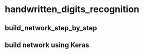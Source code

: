 # handwritten_digits_recognition
## build_network_step_by_step









## build network using Keras
